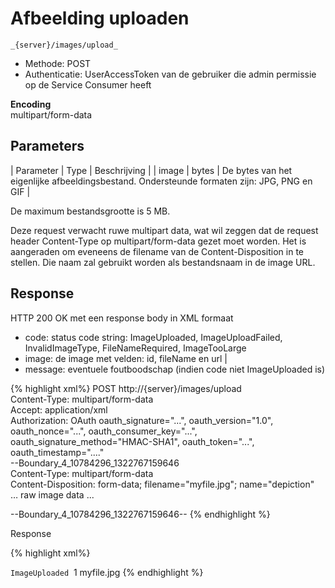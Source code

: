 ---
---

# Afbeelding uploaden

```
_{server}/images/upload_
```
* Methode: POST
* Authenticatie: UserAccessToken van de gebruiker die admin permissie op de Service Consumer heeft

**Encoding**  
 multipart/form-data

## Parameters

| Parameter | Type |  Beschrijving |
| image |  bytes |  De bytes van het eigenlijke afbeeldingsbestand. Ondersteunde formaten zijn: JPG, PNG en GIF |

De maximum bestandsgrootte is 5 MB.

Deze request verwacht ruwe multipart data, wat wil zeggen dat de request header Content-Type op multipart/form-data gezet moet worden. Het is aangeraden om eveneens de filename van de Content-Disposition in te stellen. Die naam zal gebruikt worden als bestandsnaam in de image URL.

## Response

HTTP 200 OK met een response body in XML formaat  

* code: status code string: ImageUploaded, ImageUploadFailed, InvalidImageType, FileNameRequired, ImageTooLarge
* image: de image met velden: id, fileName en url |  
* message: eventuele foutboodschap (indien code niet ImageUploaded is)

{% highlight xml%}
 POST http://{server}/images/upload  
 Content-Type: multipart/form-data  
 Accept: application/xml  
 Authorization: OAuth oauth\_signature="...", oauth\_version="1.0", oauth\_nonce="...", oauth\_consumer\_key="...", oauth\_signature\_method="HMAC-SHA1", oauth\_token="...", oauth\_timestamp="...."  
 --Boundary\_4\_10784296\_1322767159646  
 Content-Type: multipart/form-data  
 Content-Disposition: form-data; filename="myfile.jpg"; name="depiction"  
 … raw image data ...

--Boundary\_4\_10784296\_1322767159646--
{% endhighlight %}

Response

{% highlight xml%}
<?xml version="1.0" encoding="UTF-8" standalone="yes"?>  
<response>  
 <code>ImageUploaded</code>  
 <image>  
 <id>1</id>  
 <fileName>myfile.jpg</fileName>  
 <url><https://media.uitid.be/fis/rest/download/ce126667652776f0e9e55160f12f5478/uiv/default.png</url>  
</image>  
</response>
{% endhighlight %}
